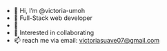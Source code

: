 - 👋 Hi, I’m @victoria-umoh
- 👀 Full-Stack web developer 
- 🌱 
- 💞️ Interested in collaborating 
- 📫 reach me via email: victoriasuave07@gmail.com

<!---
victoria-umoh/victoria-umoh is a ✨ special ✨ repository because its `README.md` (this file) appears on your GitHub profile.
You can click the Preview link to take a look at your changes.
--->
